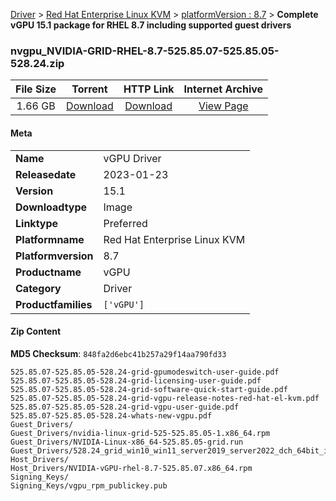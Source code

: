 
[Driver](/README.md)  >  [Red Hat Enterprise Linux KVM](/index/Driver/Red_Hat_Enterprise_Linux_KVM.md)  >  [platformVersion : 8.7](/index/Driver/Red_Hat_Enterprise_Linux_KVM/8.7.md)  >  **Complete vGPU 15.1 package for RHEL 8.7 including supported guest drivers**


### nvgpu_NVIDIA-GRID-RHEL-8.7-525.85.07-525.85.05-528.24.zip

| **File Size** | **Torrent**  | **HTTP Link** | **Internet Archive** |
|:-------------:|:------------:|:-------------:|:--------------------:|
| 1.66 GB |  [Download](https://archive.org/download/nvgpu_NVIDIA-GRID-RHEL-8.7-525.85.07-525.85.05-528.24.zip/nvgpu_NVIDIA-GRID-RHEL-8.7-525.85.07-525.85.05-528.24.zip_archive.torrent)       | [Download](https://archive.org/compress/nvgpu_NVIDIA-GRID-RHEL-8.7-525.85.07-525.85.05-528.24.zip) | [View Page](https://archive.org/details/nvgpu_NVIDIA-GRID-RHEL-8.7-525.85.07-525.85.05-528.24.zip)       |

#### Meta

<table>
<tr><td><strong>Name</strong></td><td>vGPU Driver</td></tr>
<tr><td><strong>Releasedate</strong></td><td>2023-01-23</td></tr>
<tr><td><strong>Version</strong></td><td>15.1</td></tr>
<tr><td><strong>Downloadtype</strong></td><td>Image</td></tr>
<tr><td><strong>Linktype</strong></td><td>Preferred</td></tr>
<tr><td><strong>Platformname</strong></td><td>Red Hat Enterprise Linux KVM</td></tr>
<tr><td><strong>Platformversion</strong></td><td>8.7</td></tr>
<tr><td><strong>Productname</strong></td><td>vGPU</td></tr>
<tr><td><strong>Category</strong></td><td>Driver</td></tr>
<tr><td><strong>Productfamilies</strong></td><td><code>['vGPU']</code></td></tr>
</table>

#### Zip Content

**MD5 Checksum**: `848fa2d6ebc41b257a29f14aa790fd33`

```text
525.85.07-525.85.05-528.24-grid-gpumodeswitch-user-guide.pdf
525.85.07-525.85.05-528.24-grid-licensing-user-guide.pdf
525.85.07-525.85.05-528.24-grid-software-quick-start-guide.pdf
525.85.07-525.85.05-528.24-grid-vgpu-release-notes-red-hat-el-kvm.pdf
525.85.07-525.85.05-528.24-grid-vgpu-user-guide.pdf
525.85.07-525.85.05-528.24-whats-new-vgpu.pdf
Guest_Drivers/
Guest_Drivers/nvidia-linux-grid-525-525.85.05-1.x86_64.rpm
Guest_Drivers/NVIDIA-Linux-x86_64-525.85.05-grid.run
Guest_Drivers/528.24_grid_win10_win11_server2019_server2022_dch_64bit_international.exe
Host_Drivers/
Host_Drivers/NVIDIA-vGPU-rhel-8.7-525.85.07.x86_64.rpm
Signing_Keys/
Signing_Keys/vgpu_rpm_publickey.pub
```